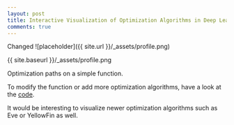 ```yaml
---
layout: post
title: Interactive Visualization of Optimization Algorithms in Deep Learning
comments: true
---
```


Changed
![placeholder]({{ site.url }}/_assets/profile.png)

{{ site.baseurl }}/_assets/profile.png

Optimization paths on a simple function.


<style>
.sgd {
    stroke: black;
}

.momentum {
    stroke: blue;
}

.rmsprop {
    stroke: red;
}

.adam {
    stroke: green;
}

.SGD {
    fill: black;
}

.Momentum {
    fill: blue;
}

.RMSProp {
    fill: red;
}

.Adam {
    fill: green;
}

circle:hover {
  fill-opacity: .3;
}
</style>
<div id="optim-viz">

<script src="//d3js.org/d3.v3.min.js"></script>
<script>
var width = 720,
    height = 500,
    nx = 72,
    ny = 50,
    rect_width = parseFloat(width)/nx,
    rect_height = parseFloat(height)/ny,
    drawing_time = 30;

var scale_x = d3.scale.linear()
                      .domain([0, width])
                      .range([0, 1]);

var scale_y = d3.scale.linear()
                      .domain([0, height])
                      .range([height/width, 0]);

var lineFunction = d3.svg.line()
                         .x(function(d) { return d.x; })
                         .y(function(d) { return d.y; })
                         .interpolate("linear");

var color_scale = d3.scale.linear()
      .domain([0, 1])
      .range(['white', 'black'])
    //.domain([0, 0.33, .66, 1])
    //.range(["yellow", "orange", "brown", "purple"]);

var svg = d3.select("#optim-viz")
              .append("svg")
              .attr("width", width)
              .attr("height", height);

var function_g = svg.append("g").on("mousedown", mousedown),
    gradient_path_g = svg.append("g"),
    menu_g = svg.append("g");

// Set up the buttons
var draw_bool = {"SGD" : true, "Momentum" : true, "RMSProp" : true, "Adam" : true};

var buttons = ["SGD", "Momentum", "RMSProp", "Adam"];

menu_g.append("rect").attr("x", 0).attr("y", height - 40).attr("width", width).attr("height", 40).attr("fill", "white").attr("opacity", 0.1);

menu_g.selectAll("circle")
        .data(buttons)
        .enter()
        .append("circle")
        .attr("cx", function(d,i) { return width/4 * (i + 0.25);} )
        .attr("cy", height - 20)
        .attr("r", 10)
        .attr("stroke-width", 0.5)
        .attr("stroke", "black")
        .attr("class", function(d) { console.log(d); return d;})
        .attr("fill-opacity", 0.5)
        .attr("stroke-opacity", 1)
        .on("mousedown", button_press);

menu_g.selectAll("text")
        .data(buttons)
        .enter()
        .append("text")
        .attr("x", function(d,i) { return width/4 * (i + 0.25) + 18;} )
        .attr("y", height - 14)
        .text(function(d) { return d; })
        .attr("text-anchor", "start")
        .attr("font-family", "Helvetica Neue")
        .attr("font-size", 15)
        .attr("font-weight", 200)
        .attr("fill", "white")
        .attr("fill-opacity", 1);

function button_press() {
  var type = d3.select(this).attr("class")
  if (draw_bool[type]) {
    d3.select(this).attr("fill-opacity", 0);
    draw_bool[type] = false;
  } else {
    d3.select(this).attr("fill-opacity", 0.5)
    draw_bool[type] = true;
  }
}

// Set up the function and gradients

// Function params
var params_0 = {'a' : 3, 'delta' : .48},
    params_1 = {'a' : 6, 'delta' : .25},
    params_2 = { 'a' : -2, 'a_x' : -80, 'a_y' : -80, 'delta_x': .3, 'delta_y': .3 },
    params_3 = { 'a' : -1.2, 'a_x' : -80, 'a_y' : -80, 'delta_x': .7, 'delta_y': .2 };

function exp_squared(x, y, params) {
    return params.a * Math.exp( params.a_x * Math.pow(x - params.delta_x, 2) + params.a_y * Math.pow(y - params.delta_y, 2));
}

function exp_squared_grad_x(x, y, params) {
    return 2 * params.a_x * (x - params.delta_x) * exp_squared(x, y, params);
}

function exp_squared_grad_y(x, y, params) {
    return 2 * params.a_y * (y - params.delta_y) * exp_squared(x, y, params);
}

function x_squared(x, params) {
    return params.a * Math.pow(x - params.delta, 2);
}

function x_squared_grad(x, params) {
    return params.a * 2 * (x - params.delta);
}

function f(x, y) {
    var parabolas = x_squared(x, params_0) + x_squared(y, params_1)
        bells = exp_squared(x,y,params_2) + exp_squared(x,y,params_3);
    return parabolas + bells;
}

// Returns gradient of f at (x,y)
function grad_f(x,y) {
    var grad_x = x_squared_grad(x, params_0),
        grad_y = x_squared_grad(y, params_1);
    grad_x += exp_squared_grad_x(x,y,params_2) + exp_squared_grad_x(x,y,params_3);
    grad_y += exp_squared_grad_y(x,y,params_2) + exp_squared_grad_y(x,y,params_3);
    return [grad_x, grad_y];
}

// Returns nx by ny grid of f(x,y) values as a 1 dimensional array.
//   Each entry of array is [x, y, f(x,y)]
function get_f_grid(nx, ny) {
    var grid = []
    for (i = 0; i < nx; i++) {
        for (j = 0; j < ny; j++) {
            var x = scale_x( parseFloat(i) / nx * width ),
                y = scale_y( parseFloat(j) / ny * height );
            grid.push([x, y, f(x,y)]);
        }
    }
    return grid;
}

// Return min and max of f
function min_max_f(f_array) {
    var min = Infinity,
        max = -Infinity;
    for (i = 0; i < f_array.length; i++) {
        if (f_array[i][2] < min) {
            min = f_array[i][2];
        }
        if (f_array[i][2] > max) {
            max = f_array[i][2];
        }
    }
    return [min, max];
}


// Set up the heatmap

var f_grid = get_f_grid(nx, ny);

var min_max = min_max_f(f_grid);

var min_f = min_max[0],
    max_f = min_max[1];

// Set up function values
function_g.selectAll("rect")
          .data(f_grid)
          .enter()
          .append("rect")
          .attr("x", function(d) { return scale_x.invert(d[0]); })
          .attr("y", function(d) { return scale_y.invert(d[1]); })
          .attr("width", rect_width)
          .attr("height", rect_height)
          .attr("fill", function(d) { return color_scale((d[2] - min_f)/(max_f - min_f)); });


// Set up optimization/gradient descent functions.
// SGD, Momentum, RMSProp, Adam.

function get_sgd_path(x0, y0, learning_rate, num_steps) {
    var sgd_history = [{"x": scale_x.invert(x0), "y": scale_y.invert(y0)}];
    var x1, y1, gradient;
    for (i = 0; i < num_steps; i++) {
        gradient = grad_f(x0, y0);
        x1 = x0 - learning_rate * gradient[0]
        y1 = y0 - learning_rate * gradient[1]
        sgd_history.push({"x" : scale_x.invert(x1), "y" : scale_y.invert(y1)})
        x0 = x1
        y0 = y1
    }
    return sgd_history;
}

function get_momentum_path(x0, y0, learning_rate, num_steps, momentum) {
    var v_x = 0,
        v_y = 0;
    var momentum_history = [{"x": scale_x.invert(x0), "y": scale_y.invert(y0)}];
    var x1, y1, gradient;
    for (i=0; i < num_steps; i++) {
        gradient = grad_f(x0, y0)
        v_x = momentum * v_x - learning_rate * gradient[0]
        v_y = momentum * v_y - learning_rate * gradient[1]
        x1 = x0 + v_x
        y1 = y0 + v_y
        momentum_history.push({"x" : scale_x.invert(x1), "y" : scale_y.invert(y1)})
        x0 = x1
        y0 = y1
    }
    return momentum_history
}

function get_rmsprop_path(x0, y0, learning_rate, num_steps, decay_rate, eps) {
    var cache_x = 0,
        cache_y = 0;
    var rmsprop_history = [{"x": scale_x.invert(x0), "y": scale_y.invert(y0)}];
    var x1, y1, gradient;
    for (i = 0; i < num_steps; i++) {
        gradient = grad_f(x0, y0)
        cache_x = decay_rate * cache_x + (1 - decay_rate) * gradient[0] * gradient[0]
        cache_y = decay_rate * cache_y + (1 - decay_rate) * gradient[1] * gradient[1]
        x1 = x0 - learning_rate * gradient[0] / (Math.sqrt(cache_x) + eps)
        y1 = y0 - learning_rate * gradient[1] / (Math.sqrt(cache_y) + eps)
        rmsprop_history.push({"x" : scale_x.invert(x1), "y" : scale_y.invert(y1)})
        x0 = x1
        y0 = y1
    }
    return rmsprop_history;
}

function get_adam_path(x0, y0, learning_rate, num_steps, beta_1, beta_2, eps) {
    var m_x = 0,
        m_y = 0,
        v_x = 0,
        v_y = 0;
    var adam_history = [{"x": scale_x.invert(x0), "y": scale_y.invert(y0)}];
    var x1, y1, gradient;
    for (i = 0; i < num_steps; i++) {
        gradient = grad_f(x0, y0)
        m_x = beta_1 * m_x + (1 - beta_1) * gradient[0]
        m_y = beta_1 * m_y + (1 - beta_1) * gradient[1]
        v_x = beta_2 * v_x + (1 - beta_2) * gradient[0] * gradient[0]
        v_y = beta_2 * v_y + (1 - beta_2) * gradient[1] * gradient[1]
        x1 = x0 - learning_rate * m_x / (Math.sqrt(v_x) + eps)
        y1 = y0 - learning_rate * m_y / (Math.sqrt(v_y) + eps)
        adam_history.push({"x" : scale_x.invert(x1), "y" : scale_y.invert(y1)})
        x0 = x1
        y0 = y1
    }
    return adam_history;
}

// Functions necessary for path visualizations

function draw_path(path_data, type) {
    var gradient_path = gradient_path_g.selectAll(type)
                        .data(path_data)
                        .enter()
                        .append("path")
                        .attr("d", lineFunction(path_data.slice(0,1)))
                        .attr("class", type)
                        .attr("stroke-width", 3)
                        .attr("fill", "none")
                        .attr("stroke-opacity", 0.5)
                        .transition()
                        .duration(drawing_time)
                        .delay(function(d,i) { return drawing_time * i; })
                        .attr("d", function(d,i) { return lineFunction(path_data.slice(0,i+1));})
                        .remove();

    gradient_path_g.append("path")
                   .attr("d", lineFunction(path_data))
                   .attr("class", type)
                   .attr("stroke-width", 3)
                   .attr("fill", "none")
                   .attr("stroke-opacity", 0.5)
                   .attr("stroke-opacity", 0)
                   .transition()
                   .duration(path_data.length * drawing_time)
                   .attr("stroke-opacity", 0.5);
}

// Start minimization from click on heatmap

function mousedown() {
    // Get initial point
    var point = d3.mouse(this);
    // Minimize and draw paths
    minimize(scale_x(point[0]), scale_y(point[1]));
}

function minimize(x0,y0) {
    gradient_path_g.selectAll("path").remove();

    if (draw_bool.SGD) {
        var sgd_data = get_sgd_path(x0, y0, 1e-3, 500);
        draw_path(sgd_data, "sgd");
    }
    if (draw_bool.Momentum) {
        var momentum_data = get_momentum_path(x0, y0, 1e-3, 200, 0.8);
        draw_path(momentum_data, "momentum");
    }
    if (draw_bool.RMSProp) {
        var rmsprop_data = get_rmsprop_path(x0, y0, 1e-3, 300, 0.99, 1e-6);
        draw_path(rmsprop_data, "rmsprop");
    }
    if (draw_bool.Adam) {
        var adam_data = get_adam_path(x0, y0, 1e-3, 100, 0.7, 0.999, 1e-6);
        draw_path(adam_data, "adam");
    }
}
</script>

</div>


To modify the function or add more optimization algorithms, have a look at the [code](https://bl.ocks.org/EmilienDupont/aaf429be5705b219aaaf8d691e27ca87).


It would be interesting to visualize newer optimization algorithms such as Eve
or YellowFin as well.
